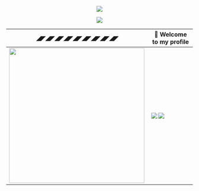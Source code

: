 <p align="center">
  <img src="https://profile-counter.glitch.me/joinemm/count.svg">
</p>
<p align="center">
  <a href="https://github.com/DenverCoder1/github-readme-streak-stats">
   <img src="https://streak-stats.demolab.com/?user=joinemm&theme=elegant&hide_border=true&date_format=M%20j%5B%2C%20Y%5D&background=0D1117ff">
  </a>
</p>

|◢◤◢◤◢◤◢◤◢◤◢◤◢◤◢◤◢◤| 👋 Welcome to my profile |
|-|-|
| <img align="left" width="365" src="https://github-readme-stats.vercel.app/api/top-langs/?username=joinemm&theme=radical&langs_count=7&bg_color=00000000"> | <img align="left" src="https://github-readme-stats.vercel.app/api?username=joinemm&show_icons=true&theme=radical&bg_color=00000000&custom_title=Github%20Stats&card_width=495"><img align="left" src="https://github-readme-stats.vercel.app/api/wakatime?username=joinemm&theme=radical&bg_color=00000000"> |
